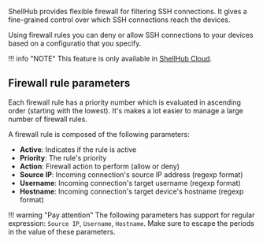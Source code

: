 ShellHub provides flexible firewall for filtering SSH connections.
It gives a fine-grained control over which SSH connections reach the devices.

Using firewall rules you can deny or allow SSH connections to your devices based on a configuratio that you specify.

!!! info "NOTE"
	This feature is only available in [ShellHub Cloud](https://shellhub.io).

## Firewall rule parameters

Each firewall rule has a priority number which is evaluated in ascending order
(starting with the lowest). It's makes a lot easier to manage a large number
of firewall rules.

A firewall rule is composed of the following parameters:

* **Active**: Indicates if the rule is active
* **Priority**: The rule's priority
* **Action**: Firewall action to perform (allow or deny)
* **Source IP**: Incoming connection's source IP address (regexp format)
* **Username**: Incoming connection's target username (regexp format)
* **Hostname**: Incoming connection's target device's hostname (regexp format)

!!! warning "Pay attention"
    The following parameters has support for regular expression: `Source IP`, `Username`, `Hostname`.
    Make sure to escape the periods in the value of these parameters.
